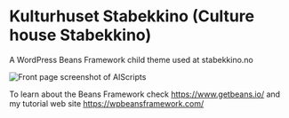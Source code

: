 # Kulturhuset Stabekkino (Culture house Stabekkino)
A WordPress Beans Framework child theme used at stabekkino.no

![Front page screenshot of AIScripts](https://user-images.githubusercontent.com/5323259/44140193-9d087a2c-a079-11e8-9803-9fbcc5a3c5e9.jpg "Screenshot")

To learn about the Beans Framework check https://www.getbeans.io/ and 
my tutorial web site https://wpbeansframework.com/
